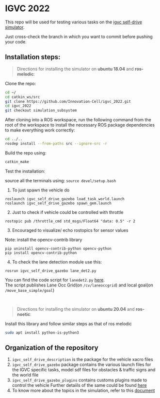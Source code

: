 # IGVC 2022 

This repo will be used for testing various tasks on the [igvc self-drive simulator](https://github.com/robustify/igvc_self_drive_sim). 

Just cross-check the branch in which you want to commit before pushing your code. 

## Installation steps:

> Directions for installing the simulator on **ubuntu 18.04** and **ros-melodic**:

Clone the repo:
```bash
cd ~/
cd catkin_ws/src
git clone https://github.com/Innovation-Cell/igvc_2022.git
cd igvc_2022
git checkout simulation_subsystem
```
After cloning into a ROS workspace, run the following command from the root of the workspace to install the necessary ROS package dependencies to make everything work correctly:
```bash
cd ../..
rosdep install --from-paths src --ignore-src -r
```
Build the repo using:
```bash
catkin_make
```

Test the installation:

source all the terminals using: `source devel/setup.bash`

1. To just spawn the vehicle do
```
roslaunch igvc_self_drive_gazebo load_task_world.launch
roslaunch igvc_self_drive_gazebo spawn_gem.launch
```

2. Just to check if vehicle could be controlled with throttle
```
rostopic pub /throttle_cmd std_msgs/Float64 "data: 0.5" -r 2
```

3. Encouraged to visualize/ echo rostopics for sensor values

Note: install the opencv-contrib library
```
pip uninstall opencv-contrib-python opencv-python
pip install opencv-contrib-python
```

4. To check the lane detection module use this:
```
rosrun igvc_self_drive_gazebo lane_det2.py
```
You can find the code script for `lanedet2.py` [here](https://github.com/Innovation-Cell/igvc_2022/blob/localization_subsystem/igvc_self_drive_sim/igvc_self_drive_gazebo/scripts/lane_det2.py). <br>
The script publishes Lane Occ Grid(on `/cv/laneoccgrid`) and local goal(on `/move_base_simple/goal`)

<br>

> Directions for installing the simulator on **ubuntu 20.04** and **ros-noetic**:

Install this library and follow similar steps as that of ros melodic
```bash
sudo apt install python-is-python3
```

## Organization of the repository

1. `igvc_self_drive_description` is the package for the vehicle xacro files
2. `igvc_self_drive_gazebo` package contains the various launch files for the IGVC specific tasks, model sdf files for obstacles & traffic signs and the world file
3. `igvc_self_drive_gazebo_plugins` contains customs plugins made to control the vehicle
Further detaiils of the same could be found [here](https://github.com/robustify/igvc_self_drive_sim/blob/master/README.md#controlling-the-simulated-vehicle) 
4. To know more about the topics in the simulation, refer to this [document](https://docs.google.com/document/d/1TG5LesTlsqQAeXfDH4BbXMnDPJmeLvAt34RsU-IX9L8/edit?usp=sharing)
